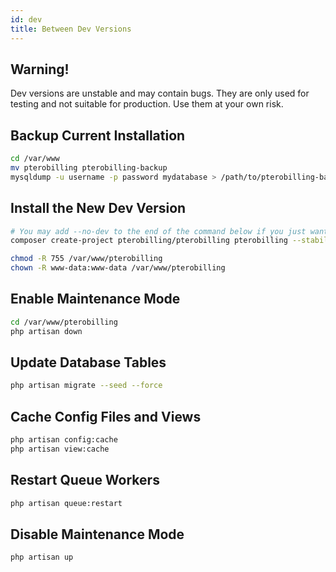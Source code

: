 ```yaml
---
id: dev
title: Between Dev Versions
---
```


## Warning!
Dev versions are unstable and may contain bugs. They are only used for testing and not suitable for production. Use them at your own risk.

## Backup Current Installation
```bash
cd /var/www
mv pterobilling pterobilling-backup
mysqldump -u username -p password mydatabase > /path/to/pterobilling-backup.sql
```

## Install the New Dev Version
```bash
# You may add --no-dev to the end of the command below if you just want to test and not going to contribute
composer create-project pterobilling/pterobilling pterobilling --stability=dev

chmod -R 755 /var/www/pterobilling
chown -R www-data:www-data /var/www/pterobilling
```

## Enable Maintenance Mode
```bash
cd /var/www/pterobilling
php artisan down
```

## Update Database Tables
```bash
php artisan migrate --seed --force
```

## Cache Config Files and Views
```bash
php artisan config:cache
php artisan view:cache
```

## Restart Queue Workers
```bash
php artisan queue:restart
```

## Disable Maintenance Mode
```bash
php artisan up
```

